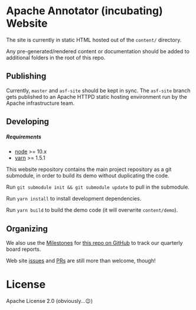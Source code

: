 # Apache Annotator (incubating) Website

The site is currently in static HTML hosted out of the `content/` directory.

Any pre-generated/rendered content or documentation should be added to additional
folders in the root of this repo.

## Publishing

Currently, `master` and `asf-site` should be kept in sync. The `asf-site`
branch gets published to an Apache HTTPD static hosting environment run by
the Apache infrastructure team.

## Developing

##### Requirements

- [node](https://nodejs.org) >= 10.x
- [yarn](https://www.yarnpkg.com/) >= 1.5.1

This website repository contains the main project repository as a git submodule, in order to build its demo without duplicating the code.

Run `git submodule init && git submodule update` to pull in the submodule.

Run `yarn install` to install development dependencies.

Run `yarn build` to build the demo code (it will overwrite `content/demo`).

## Organizing

We also use the [Milestones](https://github.com/apache/incubator-annotator-website/milestones?direction=asc&sort=due_date&state=open) for [this repo on GitHub](https://github.com/apache/incubator-annotator-website/) to track our quarterly board reports.

Web site [issues](https://github.com/apache/incubator-annotator-website/issues/) and [PRs](https://github.com/apache/incubator-annotator-website/pulls) are still more than welcome, though!

# License

Apache License 2.0 (obviously...:wink:)
